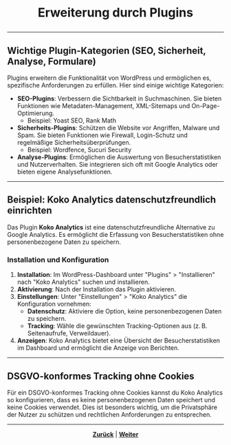 # <p align="center">Erweiterung durch Plugins</p>

---
<!-- Kapitel Erweiterung durch Plugins -->

## Wichtige Plugin-Kategorien (SEO, Sicherheit, Analyse, Formulare)

Plugins erweitern die Funktionalität von WordPress und ermöglichen es, spezifische Anforderungen zu erfüllen. Hier sind einige wichtige Kategorien:

- **SEO-Plugins**: Verbessern die Sichtbarkeit in Suchmaschinen. Sie bieten Funktionen wie Metadaten-Management, XML-Sitemaps und On-Page-Optimierung.
  - Beispiel: Yoast SEO, Rank Math
- **Sicherheits-Plugins**: Schützen die Website vor Angriffen, Malware und Spam. Sie bieten Funktionen wie Firewall, Login-Schutz und regelmäßige Sicherheitsüberprüfungen.
  - Beispiel: Wordfence, Sucuri Security
- **Analyse-Plugins**: Ermöglichen die Auswertung von Besucherstatistiken und Nutzerverhalten. Sie integrieren sich oft mit Google Analytics oder bieten eigene Analysefunktionen.

---

## Beispiel: Koko Analytics datenschutzfreundlich einrichten

Das Plugin **Koko Analytics** ist eine datenschutzfreundliche Alternative zu Google Analytics. Es ermöglicht die Erfassung von Besucherstatistiken ohne personenbezogene Daten zu speichern.

### Installation und Konfiguration

1. **Installation**: Im WordPress-Dashboard unter "Plugins" > "Installieren" nach "Koko Analytics" suchen und installieren.
2. **Aktivierung**: Nach der Installation das Plugin aktivieren.
3. **Einstellungen**: Unter "Einstellungen" > "Koko Analytics" die Konfiguration vornehmen:
   - **Datenschutz**: Aktiviere die Option, keine personenbezogenen Daten zu speichern.
   - **Tracking**: Wähle die gewünschten Tracking-Optionen aus (z. B. Seitenaufrufe, Verweildauer).
4. **Anzeigen**: Koko Analytics bietet eine Übersicht der Besucherstatistiken im Dashboard und ermöglicht die Anzeige von Berichten.

---

## DSGVO-konformes Tracking ohne Cookies

Für ein DSGVO-konformes Tracking ohne Cookies kannst du Koko Analytics so konfigurieren, dass es keine personenbezogenen Daten speichert und keine Cookies verwendet. Dies ist besonders wichtig, um die Privatsphäre der Nutzer zu schützen und rechtlichen Anforderungen zu entsprechen.

---

<p align="center"><a href="/docs/06-entwicklung/08-cms/04-inhalt_struktur/README.md"><strong>Zurück</strong></a> | <a href="/docs/06-entwicklung/08-cms/06-design_themes/README.md"><strong>Weiter</strong></a></p>
